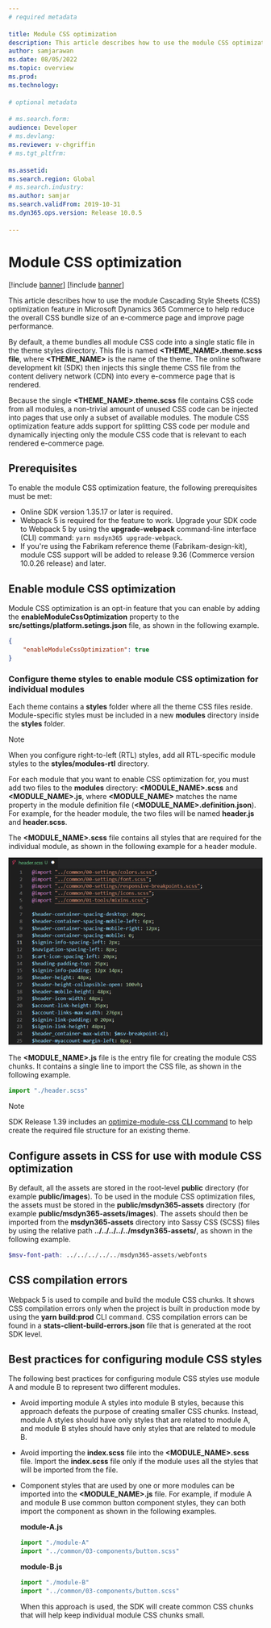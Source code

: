 ```yaml
---
# required metadata

title: Module CSS optimization
description: This article describes how to use the module CSS optimization feature in Microsoft Dynamics 365 Commerce to help reduce the overall CSS bundle size of an e-commerce page and improve page performance.
author: samjarawan
ms.date: 08/05/2022
ms.topic: overview
ms.prod: 
ms.technology: 

# optional metadata

# ms.search.form: 
audience: Developer
# ms.devlang: 
ms.reviewer: v-chgriffin
# ms.tgt_pltfrm: 

ms.assetid: 
ms.search.region: Global
# ms.search.industry: 
ms.author: samjar
ms.search.validFrom: 2019-10-31
ms.dyn365.ops.version: Release 10.0.5

---
```

# Module CSS optimization

[!include [banner](../includes/banner.md)]
[!include [banner](../includes/preview-banner.md)]

This article describes how to use the module Cascading Style Sheets (CSS) optimization feature in Microsoft Dynamics 365 Commerce to help reduce the overall CSS bundle size of an e-commerce page and improve page performance.

By default, a theme bundles all module CSS code into a single static file in the theme styles directory. This file is named **\<THEME\_NAME\>.theme.scss file**, where **\<THEME\_NAME\>** is the name of the theme. The online software development kit (SDK) then injects this single theme CSS file from the content delivery network (CDN) into every e-commerce page that is rendered.

Because the single **\<THEME\_NAME\>.theme.scss** file contains CSS code from all modules, a non-trivial amount of unused CSS code can be injected into pages that use only a subset of available modules. The module CSS optimization feature adds support for splitting CSS code per module and dynamically injecting only the module CSS code that is relevant to each rendered e-commerce page.

## Prerequisites

To enable the module CSS optimization feature, the following prerequisites must be met:

- Online SDK version 1.35.17 or later is required.
- Webpack 5 is required for the feature to work. Upgrade your SDK code to Webpack 5 by using the **upgrade-webpack** command-line interface (CLI) command: `yarn msdyn365 upgrade-webpack`.
- If you're using the Fabrikam reference theme (Fabrikam-design-kit), module CSS support will be added to release 9.36 (Commerce version 10.0.26 release) and later.

## Enable module CSS optimization

Module CSS optimization is an opt-in feature that you can enable by adding the **enableModuleCssOptimization** property to the **src/settings/platform.setings.json** file, as shown in the following example.

```json
{
    "enableModuleCssOptimization": true
}
```

### Configure theme styles to enable module CSS optimization for individual modules

Each theme contains a **styles** folder where all the theme CSS files reside. Module-specific styles must be included in a new **modules** directory inside the **styles** folder.

> [!NOTE]
> When you configure right-to-left (RTL) styles, add all RTL-specific module styles to the **styles/modules-rtl** directory.

For each module that you want to enable CSS optimization for, you must add two files to the **modules** directory: **\<MODULE\_NAME\>.scss** and **\<MODULE\_NAME\>.js**, where **\<MODULE\_NAME\>** matches the name property in the module definition file (**\<MODULE\_NAME\>.definition.json**). For example, for the header module, the two files will be named **header.js** and **header.scss**.

The **\<MODULE\_NAME\>.scss** file contains all styles that are required for the individual module, as shown in the following example for a header module.

![Example of a header.scss file.](media/css-optimization-3.png)

The **\<MODULE\_NAME\>.js** file is the entry file for creating the module CSS chunks. It contains a single line to import the CSS file, as shown in the following example.

```javascript
import "./header.scss"
```

> [!NOTE]
> SDK Release 1.39 includes an [optimize-module-css CLI command](cli-command-reference#optimize-module-css.md) to help create the required file structure for an existing theme.

## Configure assets in CSS for use with module CSS optimization

By default, all the assets are stored in the root-level **public** directory (for example **public/images**). To be used in the module CSS optimization files, the assets must be stored in the **public/msdyn365-assets** directory (for example **public/msdyn365-assets/images**). The assets should then be imported from the **msdyn365-assets** directory into Sassy CSS (SCSS) files by using the relative path **../../../../../msdyn365-assets/**, as shown in the following example.

```SCSS
$msv-font-path: ../../../../../msdyn365-assets/webfonts
```

## CSS compilation errors

Webpack 5 is used to compile and build the module CSS chunks. It shows CSS compilation errors only when the project is built in production mode by using the **yarn build:prod** CLI command. CSS compilation errors can be found in a **stats-client-build-errors.json** file that is generated at the root SDK level.

## Best practices for configuring module CSS styles

The following best practices for configuring module CSS styles use module A and module B to represent two different modules.

- Avoid importing module A styles into module B styles, because this approach defeats the purpose of creating smaller CSS chunks. Instead, module A styles should have only styles that are related to module A, and module B styles should have only styles that are related to module B.
- Avoid importing the **index.scss** file into the **\<MODULE\_NAME\>.scss** file. Import the **index.scss** file only if the module uses all the styles that will be imported from the file.
- Component styles that are used by one or more modules can be imported into the **\<MODULE\_NAME\>.js** file. For example, if module A and module B use common button component styles, they can both import the component as shown in the following examples.

    **module-A.js**

    ```js
    import "./module-A"
    import "../common/03-components/button.scss"
    ```

    **module-B.js**

    ```js
    import "./module-B"
    import "../common/03-components/button.scss"
    ``` 

    When this approach is used, the SDK will create common CSS chunks that will help keep individual module CSS chunks small.
